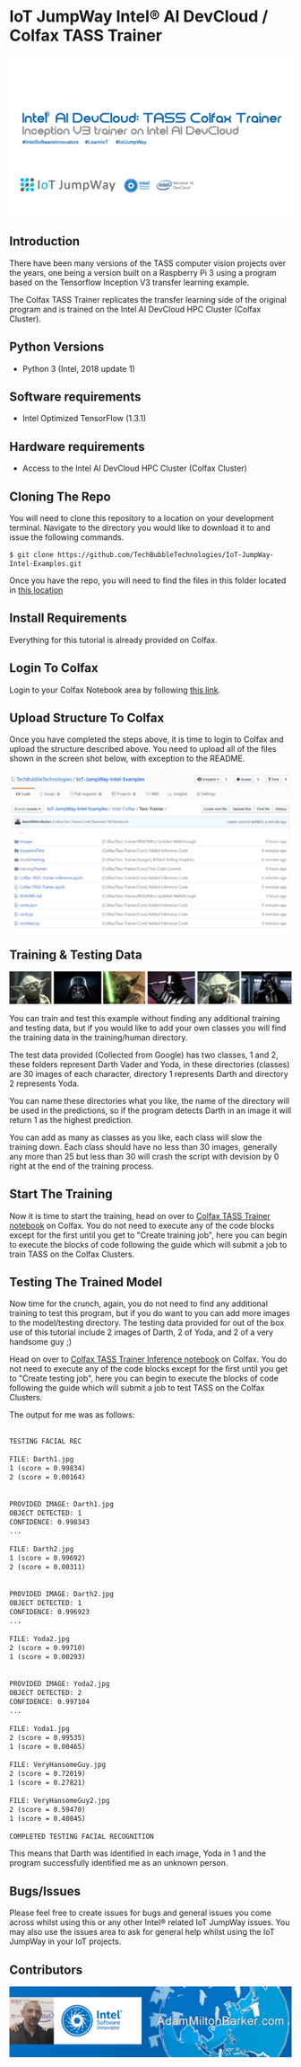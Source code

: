 # IoT JumpWay Intel® AI DevCloud / Colfax TASS Trainer

![IoT JumpWay Intel® AI DevCloud / Colfax Examples](../images/tass-trainer.jpg)

## Introduction

There have been many versions of the TASS computer vision projects over the years, one being a version built on a Raspberry Pi 3 using a program based on the Tensorflow Inception V3 transfer learning example. 

The Colfax TASS Trainer replicates the transfer learning side of the original program and is trained on the Intel AI DevCloud HPC Cluster (Colfax Cluster).

## Python Versions

- Python 3 (Intel, 2018 update 1)

## Software requirements

- Intel Optimized TensorFlow (1.3.1)

## Hardware requirements

- Access to the Intel AI DevCloud HPC Cluster (Colfax Cluster)

## Cloning The Repo

You will need to clone this repository to a location on your development terminal. Navigate to the directory you would like to download it to and issue the following commands.

    $ git clone https://github.com/TechBubbleTechnologies/IoT-JumpWay-Intel-Examples.git
	
Once you have the repo, you will need to find the files in this folder located in [this location](https://github.com/TechBubbleTechnologies/IoT-JumpWay-Intel-Examples/tree/master/Intel-Colfax/Tass-Trainer "this location")

## Install Requirements

Everything for this tutorial is already provided on Colfax.

## Login To Colfax

Login to your Colfax Notebook area by following [this link](https://access.colfaxresearch.com/?p=connect "this link").

## Upload Structure To Colfax

Once you have completed the steps above, it is time to login to Colfax and upload the structure described above. You need to upload all of the files shown in the screen shot below, with exception to the README.

![IoT JumpWay Intel® AI DevCloud / Colfax Examples](Images/file-structure.jpg)

## Training & Testing Data

![IoT JumpWay Intel® AI DevCloud / Colfax Examples](Images/data.jpg)

You can train and test this example without finding any additional training and testing data, but if you would like to add your own classes you will find the training data in the training/human directory. 

The test data provided (Collected from Google) has two classes, 1 and 2, these folders represent Darth Vader and Yoda, in these directories (classes) are 30 images of each character, directory 1 represents Darth and directory 2 represents Yoda. 

You can name these directories what you like, the name of the directory will be used in the predictions, so if the program detects Darth in an image it will return 1 as the highest prediction. 

You can add as many as classes as you like, each class will slow the training down. Each class should have no less than 30 images, generally any more than 25 but less than 30 will crash the script with devision by 0 right at the end of the training process.

## Start The Training

Now it is time to start the training, head on over to [Colfax TASS Trainer notebook](https://github.com/TechBubbleTechnologies/IoT-JumpWay-Intel-Examples/blob/master/Intel-Colfax/Tass-Trainer/Colfax-TASS-Trainer.ipynb "Colfax TASS Trainer notebook") on Colfax. You do not need to execute any of the code blocks except for the first until you get to "Create training job", here you can begin to execute the blocks of code following the guide which will submit a job to train TASS on the Colfax Clusters.

## Testing The Trained Model

Now time for the crunch, again, you do not need to find any  additional training to test this program, but if you do want to you can add more images to the model/testing directory. The testing data provided for out of the box use of this tutorial include 2 images of Darth, 2 of Yoda, and 2 of a very handsome guy ;) 

Head on over to [Colfax TASS Trainer Inference notebook](https://github.com/TechBubbleTechnologies/IoT-JumpWay-Intel-Examples/blob/master/Intel-Colfax/Tass-Trainer/Colfax-TASS-Trainer-Inference.ipynb "Colfax TASS Trainer Inference notebook") on Colfax. You do not need to execute any of the code blocks except for the first until you get to "Create testing job", here you can begin to execute the blocks of code following the guide which will submit a job to test TASS on the Colfax Clusters.

The output for me was as follows:

```

TESTING FACIAL REC

FILE: Darth1.jpg
1 (score = 0.99834)
2 (score = 0.00164)


PROVIDED IMAGE: Darth1.jpg
OBJECT DETECTED: 1
CONFIDENCE: 0.998343
...

FILE: Darth2.jpg
1 (score = 0.99692)
2 (score = 0.00311)


PROVIDED IMAGE: Darth2.jpg
OBJECT DETECTED: 1
CONFIDENCE: 0.996923
...

FILE: Yoda2.jpg
2 (score = 0.99710)
1 (score = 0.00293)


PROVIDED IMAGE: Yoda2.jpg
OBJECT DETECTED: 2
CONFIDENCE: 0.997104
...

FILE: Yoda1.jpg
2 (score = 0.99535)
1 (score = 0.00465)

FILE: VeryHansomeGuy.jpg
2 (score = 0.72019)
1 (score = 0.27821)

FILE: VeryHansomeGuy2.jpg
2 (score = 0.59470)
1 (score = 0.40845)

COMPLETED TESTING FACIAL RECOGNITION
```

This means that Darth was identified in each image, Yoda in 1 and the program successfully identified me as an unknown person.

## Bugs/Issues

Please feel free to create issues for bugs and general issues you come across whilst using this or any other Intel® related IoT JumpWay issues. You may also use the issues area to ask for general help whilst using the IoT JumpWay in your IoT projects.

## Contributors

[![Adam Milton-Barker, Intel® Software Innovator](../../images/main/Intel-Software-Innovator.jpg)](https://github.com/AdamMiltonBarker)




